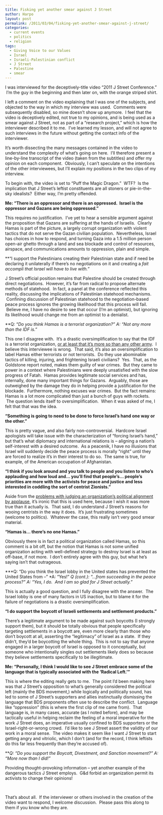 ```yaml
---
title: Fisking yet another smear against J Street
author: Harpo
layout: post
permalink: /2011/03/04/fisking-yet-another-smear-against-j-street/
categories:
  - current events
  - politics
  - religion
tags:
  - Giving Voice to our Values
  - Israel
  - Israeli-Palestinian conflict
  - J Street
  - Palestine
  - smear
---
```

I was interviewed for the deceptively-title video &#8220;2011 J Street Conference.&#8221;  I&#8217;m the guy in the beginning and then later on, with the orange striped shirt.



I left a comment on the video explaining that I was one of the subjects, and objected to the way in which my interview was used.  Comments were subsequently disabled, so mine doesn&#8217;t show up anymore.  I feel that the video is deceptively edited, not true to my opinions, and is being used as a smear against J Street, not as part of a &#8220;research project,&#8221; which is how the interviewer described it to me.  I&#8217;ve learned my lesson, and will not agree to such interviews in the future without getting the contact info of the interviewer.

It&#8217;s worth dissecting the many messages contained in the video to understand the complexity of what&#8217;s going on here.  I&#8217;ll therefore present a line-by-line transcript of the video (taken from the subtitles) and offer my opinion on each component.  Obviously, I can&#8217;t speculate on the intentions of the other interviewees, but I&#8217;ll explain my positions in the two clips of my interview.

To begin with, the video is set to &#8220;Puff the Magic Dragon.&#8221;  WTF?  Is the implication that J Street&#8217;s leftist constituents are all stoners or pie-in-the-sky idealists?  Either way, I&#8217;m pretty offended.

**Me: &#8220;There is an oppressor and there is an oppressed.  Israel is the oppressor and Gazans are being oppressed.&#8221;**

This requires no justification.  I&#8217;ve yet to hear a sensible argument against the proposition that Gazans are suffering at the hands of Israelis.  Clearly Hamas is part of the picture, a largely corrupt organization with violent tactics that do not serve the Gazan civilian population.  Nevertheless, Israel has choices in how to respond, and turning Gaza into a 1.5 million person open-air ghetto through a land and sea blockade and control of resources, airspace, and communications amounts to oppression, plain and simple.

**&#8220;I support the Palestinians creating their Palestinian state and if need be declaring it unilaterally if there&#8217;s no negotiations on it and creating a *fait accompli *that Israel will have to live with.&#8221;**

J Street&#8217;s official position remains that Palestine should be created through direct negotiations.  However, it&#8217;s far from radical to propose alternate methods of statehood.  In fact, a panel at the conference reflected this reality, discussing the implications of Palestinian statehood mechanisms.  Confining discussion of Palestinian statehood to the negotiation-based peace process ignores the growing likelihood that this process will fail.  Believe me, I have no desire to see that occur (I&#8217;m an optimist), but ignoring its likelihood would change me from an optimist to a denialist.

**Q: &#8220;*Do you think Hamas is a terrorist organization?&#8221; *A: &#8220;Not any more than the IDF is.&#8221;**

This one I disagree with.  It&#8217;s a drastic oversimplification to say that the IDF is a terrorist organization, <a href="http://harpojaeger.com/2010/10/23/its-just-what-armies-do/" target="_blank">or at least that it&#8217;s more so than any other army</a>.  I believe this interviewee is wrong.  That said, it&#8217;s also an oversimplification to label Hamas either terrorists or not terrorists.  Do they use abominable tactics of killing, injuring, and frightening Israeli civilians?  Yes.  That, as the Goldstone report noted, makes them guilty of war crimes.  But they came to power in a context where Palestinians were deeply unsatisfied with the slow progress of Fatah.  Hamas provides legitimate social services and has, internally, done many important things for Gazans.  Arguably, those are outweighed by the damage they do in helping provide a justification for the blockade.  Furthermore, nothing excuses war crimes.  But the fact remains: Hamas is a lot more complicated than just a bunch of guys with rockets.  The question lends itself to oversimplification.  When it was asked of me, I felt that that was the idea.

**&#8220;Something is going to need to be done to force Israel&#8217;s hand one way or the other.&#8221;**

This is pretty vague, and also fairly non-controversial.  Hardcore Israel apologists will take issue with the characterization of &#8220;forcing Israel&#8217;s hand,&#8221; but that&#8217;s what diplomacy and international relations is – aligning a nation&#8217;s self-interest with a desired outcome.  As a peacenik, I have no illusions that Israel will suddenly decide the peace process is morally &#8220;right&#8221; until they are forced to realize it&#8217;s in their interest to do so.  The same is true, for example, of the American occupation of Afghanistan.

**&#8220;I think if you look around and you talk to people and you listen to who&#8217;s applauding and how loud and&#8230; you&#8217;ll find that people&#8217;s&#8230; people&#8217;s priorities are more with the activists for peace and justice and less interested in coddling the sort of centrist Zionists.&#8221;**

Aside from the <a href="http://blog.newvoices.org/?p=7027" target="_blank">problems with judging an organization&#8217;s political alignment by applause</a>, it&#8217;s ironic that this is used here, because I wish it was more true than it actually is.  That said, I do understand J Street&#8217;s reasons for wooing centrists in the way it does.  It&#8217;s just frustrating sometimes (welcome to politics).  Whatever the case, this really isn&#8217;t very good smear material.

**&#8220;Hamas is&#8230; there&#8217;s no one Hamas.&#8221;**

Obviously there is in fact a political organization called Hamas, so this comment is a bit off, but the notion that Hamas is not some unified organization acting with well-defined strategy to destroy Israel is at least as off-base, if not more.  I don&#8217;t entirely agree with this guy, but what he&#8217;s saying isn&#8217;t that outrageous.

***Q: &#8220;Do you think the Israel lobby in the United states has prevented the United States from &#8211;&#8221; *A: &#8220;Yes!&#8221; *Q (cont.): &#8220;&#8230;from succeeding in the peace process?&#8221; *A: &#8220;Yes, I do.  And I am so glad for J Street actually.&#8221;**

This is actually a good question, and I fully disagree with the answer.  The Israel lobby is one of many factors in US inaction, but to blame it for the failure of negotiations is a drastic oversimplification.

**&#8220;I do support the boycott of Israeli settlements and settlement products.&#8221;**

There&#8217;s a legitimate argument to be made against such boycotts (I strongly support them), but it should be totally obvious that people specifically targeting settlements in a boycott are, even more clearly than those who don&#8217;t boycott at all, asserting the &#8220;legitimacy&#8221; of Israel as a state.  If they didn&#8217;t, they&#8217;d be boycotting the whole thing.  This is not to say that anyone engaged in a larger boycott of Israel is opposed to it conceptually, but someone who intentionally singles out settlements likely does so because they believe settlements specifically to be illegitimate.

**Me: &#8220;Personally, I think I would like to see J Street embrace some of the language that is typically associated with the &#8216;Radical Left.&#8217;&#8221;**

This is where the editing really gets to me.  The point I&#8217;d been making here was that J Street&#8217;s opposition to what&#8217;s generally considered the political left (mainly the BDS movement,) while logically and politically sound, has led to some of J Street&#8217;s supporters and allies instinctually dismissing the language that BDS proponents often use to describe the conflict.  Language like &#8220;oppression&#8221; (this is where the first clip of me came from).  That language is, in many cases, accurate (as I noted before), and may be tactically useful in helping reclaim the feeling of a moral imperative for the work J Street does, an imperative usually confined to BDS supporters or the Israel-right-or-wrong crowd.  I&#8217;d like to see J Street assert the validity of our work in a moral sense.  The video makes it seem like I want J Street to start getting angry and vitriolic, which I don&#8217;t (and for the record, I think leftists do this far less frequently than they&#8217;re accused of).

***Q: &#8220;Do you support the Boycott, Divestment, and Sanction movement?&#8221; *A: &#8220;More now than I did!&#8221;**

Providing thought-provoking information – yet another example of the dangerous tactics J Street employs.  G&d forbid an organization permit its activists to change their opinions!

&nbsp;

That&#8217;s about all.  If the interviewer or others involved in the creation of the video want to respond, I welcome discussion.  Please pass this along to them if you know who they are.